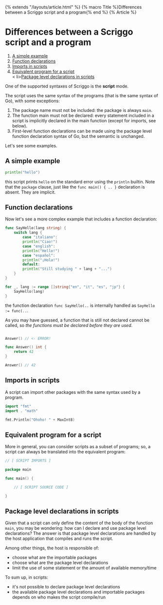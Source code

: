 {% extends "/layouts/article.html" %}
{% macro Title %}Differences between a Scriggo script and a program{% end %}
{% Article %}

# Differences between a Scriggo script and a program

<ol>
  <li><a href="#a-simple-example">A simple example</a></li>
  <li><a href="#function-declarations" id="markdown-toc-function-declarations">Function declarations</a></li>
  <li><a href="#imports-in-scripts">Imports in scripts</a></li>
  <li><a href="#equivalent-program-for-a-script" id="markdown-toc-equivalent-program-for-a-script">Equivalent program for a script</a></li>
<  li><a href="#package-level-declarations-in-scripts">Package level declarations in scripts</a></li>
</ol>

One of the supported syntaxes of Scriggo is the **script** mode.

The script uses the same syntax of the programs (that is the same syntax of Go), with some exceptions:

1. The package name must not be included: the package is always `main`.
2. The function main must not be declared: every statement included in a script is implicitly declared in the main function (except for imports, see below).
3. First-level function declarations can be made using the package level function declaration syntax of Go, but the semantic is unchanged.


Let's see some examples.

## A simple example

```go
println("hello")
```

this script prints `hello` on the standard error using the `println` builtin.
Note that the `package` clause, just like the `func main() { .. }` declaration is absent. They are implicit.

## Function declarations

Now let's see a more complex example that includes a function declaration:

```go
func SayHello(lang string) {
    switch lang {
        case "italiano":
        println("Ciao!")
        case "english":
        println("Hello!")
        case "español":
        println("¡Hola!")
        default:
        println("Still studying " + lang + "...")
    }
}

for _, lang := range []string{"en", "it", "es", "jp"} {
    SayHello(lang)
}
```

the function declaration `func SayHello(..` is internally handled as `SayHello := func(..`.

As you may have guessed, a function that is still not declared cannot be called, so *the functions must be declared before they are used*.

```go

Answer() // <- ERROR!

func Answer() int {
    return 42
}

Answer() // 42
```

## Imports in scripts

A script can import other packages with the same syntax used by a program.

```go
import "fmt"
import . "math"

fmt.Println("Ohoho! " + MaxInt8)
```

## Equivalent program for a script

More in general, you can consider scripts as a subset of programs; so, a script can always be translated into the equivalent program:

```go
// [ SCRIPT IMPORTS ]

package main

func main() {

    // [ SCRIPT SOURCE CODE ]

}
```

## Package level declarations in scripts

Given that a script can only define the content of the body of the function `main`, you may be wondering: how can I declare and use package level declarations?
The answer is that package level declarations are handled by the host application that compiles and runs the script.

Among other things, the host is responsible of:

- choose what are the importable packages
- choose what are the package level declarations
- limit the use of some statement or the amount of available memory/time

To sum up, in scripts:

- it's not possible to declare package level declarations
- the available package level declarations and importable packages depends on who makes the script compile/run